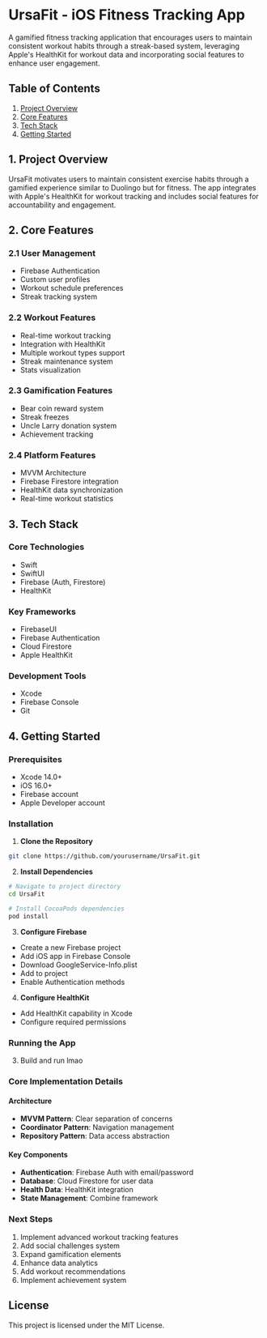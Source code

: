 # UrsaFit - iOS Fitness Tracking App

A gamified fitness tracking application that encourages users to maintain consistent workout habits through a streak-based system, leveraging Apple's HealthKit for workout data and incorporating social features to enhance user engagement.

## Table of Contents

1. [Project Overview](#1-project-overview)
2. [Core Features](#2-core-features)
3. [Tech Stack](#3-tech-stack)
4. [Getting Started](#4-getting-started)

## 1. Project Overview

UrsaFit motivates users to maintain consistent exercise habits through a gamified experience similar to Duolingo but for fitness. The app integrates with Apple's HealthKit for workout tracking and includes social features for accountability and engagement.

## 2. Core Features

### 2.1 User Management

- Firebase Authentication
- Custom user profiles
- Workout schedule preferences
- Streak tracking system

### 2.2 Workout Features

- Real-time workout tracking
- Integration with HealthKit
- Multiple workout types support 
- Streak maintenance system
- Stats visualization

### 2.3 Gamification Features

- Bear coin reward system
- Streak freezes
- Uncle Larry donation system
- Achievement tracking

### 2.4 Platform Features

- MVVM Architecture
- Firebase Firestore integration
- HealthKit data synchronization
- Real-time workout statistics

## 3. Tech Stack

### Core Technologies

- Swift
- SwiftUI
- Firebase (Auth, Firestore)
- HealthKit

### Key Frameworks

- FirebaseUI
- Firebase Authentication
- Cloud Firestore
- Apple HealthKit

### Development Tools

- Xcode
- Firebase Console
- Git

## 4. Getting Started

### Prerequisites

- Xcode 14.0+
- iOS 16.0+
- Firebase account
- Apple Developer account

### Installation

1. **Clone the Repository**

```bash
git clone https://github.com/yourusername/UrsaFit.git
```

2. **Install Dependencies**

```bash
# Navigate to project directory
cd UrsaFit

# Install CocoaPods dependencies
pod install
```

3. **Configure Firebase**

- Create a new Firebase project
- Add iOS app in Firebase Console
- Download GoogleService-Info.plist
- Add to project
- Enable Authentication methods

4. **Configure HealthKit**

- Add HealthKit capability in Xcode
- Configure required permissions

### Running the App

3. Build and run lmao


### Core Implementation Details

#### Architecture

- **MVVM Pattern**: Clear separation of concerns
- **Coordinator Pattern**: Navigation management
- **Repository Pattern**: Data access abstraction

#### Key Components

- **Authentication**: Firebase Auth with email/password
- **Database**: Cloud Firestore for user data
- **Health Data**: HealthKit integration
- **State Management**: Combine framework

### Next Steps

1. Implement advanced workout tracking features
2. Add social challenges system
3. Expand gamification elements
4. Enhance data analytics
5. Add workout recommendations
6. Implement achievement system

## License

This project is licensed under the MIT License.

